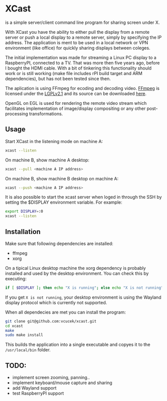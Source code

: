 # XCast
is a simple server/client command line program for sharing screen under X.

With XCast you have the ability to either pull the display from a remote server or push a local display to a remote server, simply by specifying the IP address.
The application is ment to be used in a local network or VPN environment (like office) for quickly sharing displays between coleges.

The initial implementation was made for streaming a Linux PC display to a RaspberryPI, connected to a TV.
That was more then five years ago, before I bought the HDMI cable. With a bit of tinkering this functionality should work or is still working (make file includes rPI build target and ARM dependencies), but has not been tested since then.

The aplication is using FFmpeg for ecoding and decoding video.
<a href=http://ffmpeg.org>FFmpeg</a> is licensed under the <a href=http://www.gnu.org/licenses/old-licenses/lgpl-2.1.html>LGPLv2.1</a> and its source can be downloaded <a href=link_to_your_sources>here</a>.

OpenGL on EGL is used for rendering the remote video stream which facilitates implementation of image/display compositing or any other post-processing transformations.

## Usage

Start XCast in the listening mode on machine A:
```bash
xcast --listen
```

On machine B, show machine A desktop:
```bash
xcast --pull <machine A IP address>
```

On machine B, show machine B desktop on machine A:
```bash
xcast --push <machine A IP address>
```

It is also possible to start the xcast server when loged in through the SSH by setting the $DISPLAY environment variable.
For example:
``` bash
export DISPLAY=:0
xcast --listen
```

## Installation

Make sure that following dependencies are installed:
- ffmpeg
- xorg

On a tipical Linux desktop machine the xorg dependency is probably installed and used by the desktop environment.
You can check this by executing:
```bash
if [ $DISPLAY ]; then echo "X is running"; else echo "X is not running"; fi
```
If you get `X is not running`, your desktop environment is using the Wayland display protocol which is currently not supported. 

When all dependecies are met you can install the program:
```bash
git clone git@github.com:vcucek/xcast.git
cd xcast
make
sudo make install
```
This builds the application into a single executable and copyes it to the `/usr/local/bin` folder.

## TODO:
- implement screen zooming, panning..
- implement keyboard/mouse capture and sharing
- add Wayland support
- test RaspberryPI support

